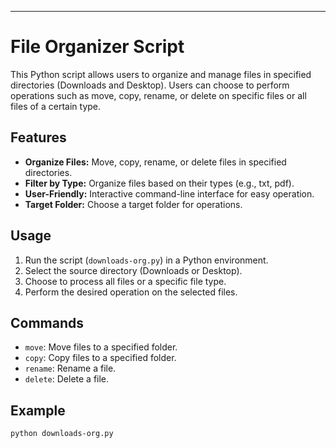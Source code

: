 
---

# File Organizer Script

This Python script allows users to organize and manage files in specified directories (Downloads and Desktop). Users can choose to perform operations such as move, copy, rename, or delete on specific files or all files of a certain type.

## Features

- **Organize Files:** Move, copy, rename, or delete files in specified directories.
- **Filter by Type:** Organize files based on their types (e.g., txt, pdf).
- **User-Friendly:** Interactive command-line interface for easy operation.
- **Target Folder:** Choose a target folder for operations.

## Usage

1. Run the script (`downloads-org.py`) in a Python environment.
2. Select the source directory (Downloads or Desktop).
3. Choose to process all files or a specific file type.
4. Perform the desired operation on the selected files.

## Commands

- `move`: Move files to a specified folder.
- `copy`: Copy files to a specified folder.
- `rename`: Rename a file.
- `delete`: Delete a file.

## Example

```
python downloads-org.py
```

